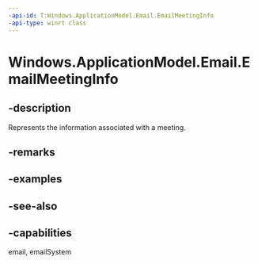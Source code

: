 ```yaml
---
-api-id: T:Windows.ApplicationModel.Email.EmailMeetingInfo
-api-type: winrt class
---
```


<!-- Class syntax.
public class EmailMeetingInfo : Windows.ApplicationModel.Email.IEmailMeetingInfo, Windows.ApplicationModel.Email.IEmailMeetingInfo2
-->

# Windows.ApplicationModel.Email.EmailMeetingInfo

## -description
Represents the information associated with a meeting.

## -remarks

## -examples

## -see-also

## -capabilities
email, emailSystem

